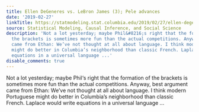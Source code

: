 ```yaml
---
title: Ellen DeGeneres vs. LeBron James (3); Pele advances
date: '2019-02-27'
linkTitle: https://statmodeling.stat.columbia.edu/2019/02/27/ellen-degeneres-vs-lebron-james-3-pele-advances/
source: Statistical Modeling, Causal Inference, and Social Science
description: 'Not a lot yesterday; maybe Phil&#8216;s right that the formation of
  the brackets is sometimes more fun than the actual competitions. Anyway, best argument
  came from Ethan: We’ve not thought at all about language. I think modern Portuguese
  might do better in Columbia’s neighborhood than classic French. Laplace would write
  equations in a universal language ...'
disable_comments: true
---
```

Not a lot yesterday; maybe Phil&#8216;s right that the formation of the brackets is sometimes more fun than the actual competitions. Anyway, best argument came from Ethan: We’ve not thought at all about language. I think modern Portuguese might do better in Columbia’s neighborhood than classic French. Laplace would write equations in a universal language ...